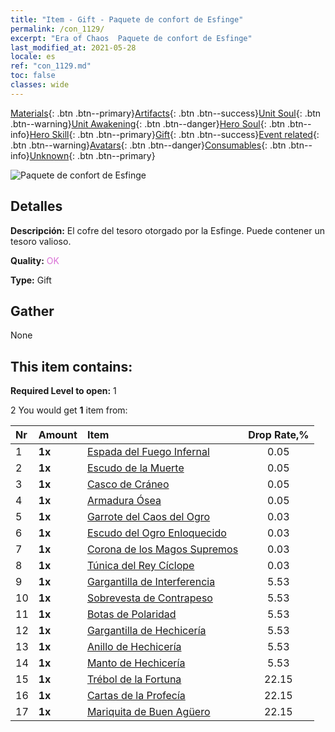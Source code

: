 ```yaml
---
title: "Item - Gift - Paquete de confort de Esfinge"
permalink: /con_1129/
excerpt: "Era of Chaos  Paquete de confort de Esfinge"
last_modified_at: 2021-05-28
locale: es
ref: "con_1129.md"
toc: false
classes: wide
---
```

 [Materials](/ItemsES/){: .btn .btn--primary}[Artifacts](/ItemsES/Artifacts/){: .btn .btn--success}[Unit Soul](/ItemsES/UnitSoul/){: .btn .btn--warning}[Unit Awakening](/ItemsES/UnitAwakening/){: .btn .btn--danger}[Hero Soul](/ItemsES/HeroSoul/){: .btn .btn--info}[Hero Skill](/ItemsES/HeroSkill/){: .btn .btn--primary}[Gift](/ItemsES/Gift/){: .btn .btn--success}[Event related](/ItemsES/Events/){: .btn .btn--warning}[Avatars](/ItemsES/Avatars/){: .btn .btn--danger}[Consumables](/ItemsES/Consumables/){: .btn .btn--info}[Unknown](/ItemsES/Unknown/){: .btn .btn--primary}

 ![Paquete de confort de Esfinge](/images/t/i_907002.png)

## Detalles
 **Descripción:** El cofre del tesoro otorgado por la Esfinge. Puede contener un tesoro valioso.

 **Quality:** <span style="color: #DA70D6">OK</span>

 **Type:** Gift

## Gather

  None

## This item contains:

 **Required Level to open:** 1

 2 You would get **1** item  from:

  | Nr | Amount |     Item    | Drop Rate,% |
  |:---|:-------|:------------|:---------:|
  | 1 |  **1x** | [Espada del Fuego Infernal](/ItemsES/art_121/) | 0.05 | 
  | 2 |  **1x** | [Escudo de la Muerte](/ItemsES/art_122/) | 0.05 | 
  | 3 |  **1x** | [Casco de Cráneo](/ItemsES/art_123/) | 0.05 | 
  | 4 |  **1x** | [Armadura Ósea](/ItemsES/art_124/) | 0.05 | 
  | 5 |  **1x** | [Garrote del Caos del Ogro](/ItemsES/art_125/) | 0.03 | 
  | 6 |  **1x** | [Escudo del Ogro Enloquecido](/ItemsES/art_126/) | 0.03 | 
  | 7 |  **1x** | [Corona de los Magos Supremos](/ItemsES/art_127/) | 0.03 | 
  | 8 |  **1x** | [Túnica del Rey Cíclope](/ItemsES/art_128/) | 0.03 | 
  | 9 |  **1x** | [Gargantilla de Interferencia](/ItemsES/art_118/) | 5.53 | 
  | 10 |  **1x** | [Sobrevesta de Contrapeso](/ItemsES/art_119/) | 5.53 | 
  | 11 |  **1x** | [Botas de Polaridad](/ItemsES/art_120/) | 5.53 | 
  | 12 |  **1x** | [Gargantilla de Hechicería](/ItemsES/art_115/) | 5.53 | 
  | 13 |  **1x** | [Anillo de Hechicería](/ItemsES/art_116/) | 5.53 | 
  | 14 |  **1x** | [Manto de Hechicería](/ItemsES/art_117/) | 5.53 | 
  | 15 |  **1x** | [Trébol de la Fortuna](/ItemsES/art_109/) | 22.15 | 
  | 16 |  **1x** | [Cartas de la Profecía](/ItemsES/art_110/) | 22.15 | 
  | 17 |  **1x** | [Mariquita de Buen Agüero](/ItemsES/art_111/) | 22.15 | 
